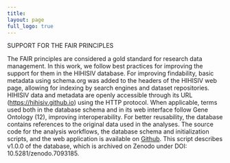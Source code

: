 ```yaml
---
title: 
layout: page
full_logo: true
---
```


SUPPORT FOR THE FAIR PRINCIPLES

The FAIR principles are considered a gold standard for research data management. In this work, we follow best practices for improving the support for them in the HIHISIV database. For improving findability, basic metadata using schema.org was added to the headers of the HIHISIV web page, allowing for indexing by search engines and dataset repositories. HIHISIV data and metadata are openly accessible through its URL (https://hihisiv.github.io) using the HTTP protocol. When applicable, terms used both in the database schema and in its web interface follow Gene Ontology (12), improving interoperability. For better reusability, the database contains references to the original data used in the analyses. The source code for the analysis workflows, the database schema and initialization scripts, and the web application is available on [Github](https://github.com/quelopes/hihisiv). This script describes v1.0.0 of the database, which is archived on Zenodo under DOI: 10.5281/zenodo.7093185. 












